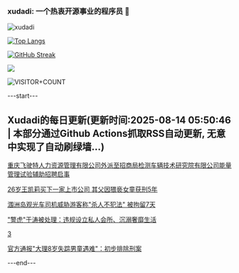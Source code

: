 ### xudadi: 一个热衷开源事业的程序员 👋

![xudadi](https://github-readme-stats-git-masterorgs-github-readme-stats-team.vercel.app/api?username=xudadi)

[![Top Langs](https://github-readme-stats.vercel.app/api/top-langs/?username=xudadi)](https://github.com/anuraghazra/github-readme-stats)

[![GitHub Streak](https://streak-stats.demolab.com?user=xudadi&locale=zh_Hans)](https://git.io/streak-stats)

![](https://raw.githubusercontent.com/xudadi/xudadi/main/assets/github-contribution-grid-snake.svg)

![VISITOR+COUNT](https://komarev.com/ghpvc/?username=xudadi&label=VISITOR+COUNT)


---start---

## Xudadi的每日更新(更新时间:2025-08-14 05:50:46 | 本部分通过Github Actions抓取RSS自动更新, 无意中实现了自动刷绿墙...)

[重庆飞驶特人力资源管理有限公司外派至招商局检测车辆技术研究院有限公司能量管理试验辅助招聘启事](https://www.gongkaoleida.com/article/2564989)

[26岁王凯莉买下一家上市公司 其父因猥亵女童获刑5年](https://m.163.com/news/article/K6SHOFAB0512B07B.html)

[涠洲岛观光车司机威胁游客称"杀人不犯法" 被拘留7天](https://m.163.com/news/article/K6RVSAQS05345ARG.html)

["警虎"于涛被处理：违规设立私人会所、沉溺奢靡生活](https://m.163.com/news/article/K6SEAJDK05345ARG.html)

[3](https://m.163.com/touch/news/sub/domestic)

[官方通报"大理8岁失踪男童遇难"：初步排除刑案](https://m.163.com/news/article/K6SFPECU0001899O.html)

---end---
